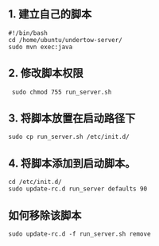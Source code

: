 ## 1. 建立自己的脚本
```
#!/bin/bash
cd /home/ubuntu/undertow-server/
sudo mvn exec:java
```

## 2. 修改脚本权限
```
 sudo chmod 755 run_server.sh
```

## 3. 将脚本放置在启动路径下
```
sudo cp run_server.sh /etc/init.d/
```

## 4. 将脚本添加到启动脚本。
```
cd /etc/init.d/
sudo update-rc.d run_server defaults 90
```

## 如何移除该脚本
```
sudo update-rc.d -f run_server.sh remove

```